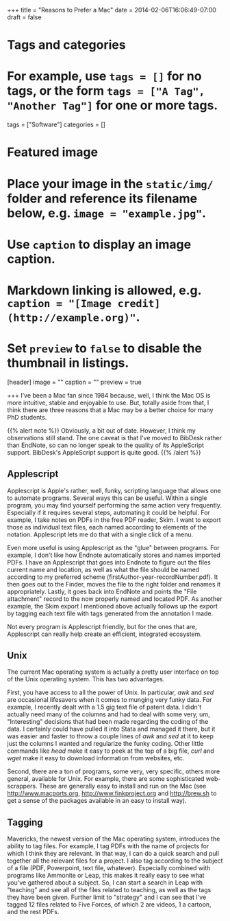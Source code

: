 +++
title = "Reasons to Prefer a Mac"
date = 2014-02-06T16:06:49-07:00
draft = false

# Tags and categories
# For example, use `tags = []` for no tags, or the form `tags = ["A Tag", "Another Tag"]` for one or more tags.
tags = ["Software"]
categories = []

# Featured image
# Place your image in the `static/img/` folder and reference its filename below, e.g. `image = "example.jpg"`.
# Use `caption` to display an image caption.
#   Markdown linking is allowed, e.g. `caption = "[Image credit](http://example.org)"`.
# Set `preview` to `false` to disable the thumbnail in listings.
[header]
image = ""
caption = ""
preview = true

+++
I’ve been a Mac fan since 1984 because, well, I think the Mac OS is more intuitive, stable and enjoyable to use. But, totally aside from that, I think there are three reasons that a Mac may be a better choice for many PhD students.<!--more-->

{{% alert note %}}
Obviously, a bit out of date. However, I think my observations still stand. The one caveat is that I've moved to BibDesk rather than EndNote, so can no longer speak to the quality of its AppleScript support. BibDesk's AppleScript support is quite good.
{{% /alert %}}

## Applescript

Applescript is Apple's rather, well, funky, scripting language that allows one to automate programs. Several ways this can be useful. Within a single program, you may find yourself performing the same action very frequently. Especially if it requires several steps, automating it could be helpful. For example, I take notes on PDFs in the free PDF reader, Skim. I want to export those as individual text files, each named according to elements of the notation. Applescript lets me do that with a single click of a menu.

Even more useful is using Applescript as the "glue" between programs. For example, I don't like how Endnote automatically stores and names imported PDFs. I have an Applescript that goes into Endnote to figure out the files current name and location, as well as what the file should be named according to my preferred scheme (firstAuthor-year-recordNumber.pdf). It then goes out to the Finder, moves the file to the right folder and renames it appropriately. Lastly, it goes back into EndNote and points the "File attachment" record to the now properly named and located PDF. As another example, the Skim export I mentioned above actually follows up the export by tagging each text file with tags generated from the annotation I made.

Not every program is Applescript friendly, but for the ones that are, Applescript can really help create an efficient, integrated ecosystem.

## Unix

The current Mac operating system is actually a pretty user interface on top of the Unix operating system. This has two advantages.

First, you have access to all the power of Unix. In particular, _awk_ and _sed_ are occasional lifesavers when it comes to munging very funky data. For example, I recently dealt with a 1.5 gig text file of patent data. I didn't actually need many of the columns and had to deal with some very, um, "Interesting" decisions that had been made regarding the coding of the data. I certainly could have pulled it into Stata and managed it there, but it was easier and faster to throw a couple lines of *awk* and *sed* at it to keep just the columns I wanted and regularize the funky coding. Other little commands like *head* make it easy to peek at the top of a big file, *curl* and *wget* make it easy to download information from websites, etc.

Second, there are a ton of programs, some very, very specific, others more general, available for Unix. For example, there are some sophisticated web-scrappers. These are generally easy to install and run on the Mac (see <http://www.macports.org>, <http://www.finkproject.org> and <http://brew.sh> to get a sense of the packages available in an easy to install way).

## Tagging

Mavericks, the newest version of the Mac operating system, introduces the ability to tag files. For example, I tag PDFs with the name of projects for which I think they are relevant. In that way, I can do a quick search and pull together all the relevant files for a project. I also tag according to the subject of a file (PDF, Powerpoint, text file, whatever). Especially combined with programs like Ammonite or Leap, this makes it really easy to see what you've gathered about a subject. So, I can start a search in Leap with "teaching" and see all of the files related to teaching, as well as the tags they have been given. Further limit to "strategy" and I can see that I've tagged 12 files related to Five Forces, of which 2 are videos, 1 a cartoon, and the rest PDFs.
